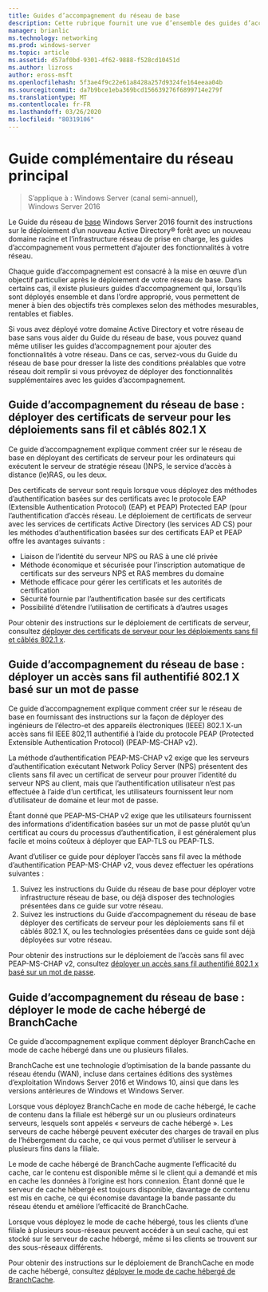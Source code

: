 ```yaml
---
title: Guides d’accompagnement du réseau de base
description: Cette rubrique fournit une vue d’ensemble des guides d’accompagnement du Guide du réseau de base Windows Server 2016.
manager: brianlic
ms.technology: networking
ms.prod: windows-server
ms.topic: article
ms.assetid: d57af0bd-9301-4f62-9888-f528cd10451d
ms.author: lizross
author: eross-msft
ms.openlocfilehash: 5f3ae4f9c22e61a8428a257d9324fe164eeaa04b
ms.sourcegitcommit: da7b9bce1eba369bcd156639276f6899714e279f
ms.translationtype: MT
ms.contentlocale: fr-FR
ms.lasthandoff: 03/26/2020
ms.locfileid: "80319106"
---
```

# <a name="core-network-companion-guidance"></a>Guide complémentaire du réseau principal

>S’applique à : Windows Server (canal semi-annuel), Windows Server 2016

Le Guide du réseau de [base](https://technet.microsoft.com/windows-server-docs/networking/core-network-guide/core-network-guide) Windows Server 2016 fournit des instructions sur le déploiement d’un nouveau Active Directory&reg; forêt avec un nouveau domaine racine et l’infrastructure réseau de prise en charge, les guides d’accompagnement vous permettent d’ajouter des fonctionnalités à votre réseau.

Chaque guide d’accompagnement est consacré à la mise en œuvre d’un objectif particulier après le déploiement de votre réseau de base. Dans certains cas, il existe plusieurs guides d’accompagnement qui, lorsqu’ils sont déployés ensemble et dans l’ordre approprié, vous permettent de mener à bien des objectifs très complexes selon des méthodes mesurables, rentables et fiables.

Si vous avez déployé votre domaine Active Directory et votre réseau de base sans vous aider du Guide du réseau de base, vous pouvez quand même utiliser les guides d’accompagnement pour ajouter des fonctionnalités à votre réseau. Dans ce cas, servez-vous du Guide du réseau de base pour dresser la liste des conditions préalables que votre réseau doit remplir si vous prévoyez de déployer des fonctionnalités supplémentaires avec les guides d’accompagnement.

## <a name="core-network-companion-guide-deploy-server-certificates-for-8021x-wired-and-wireless-deployments"></a>Guide d’accompagnement du réseau de base : déployer des certificats de serveur pour les déploiements sans fil et câblés 802.1 X 

Ce guide d’accompagnement explique comment créer sur le réseau de base en déployant des certificats de serveur pour les ordinateurs qui exécutent le serveur de stratégie réseau \(\)NPS, le service d’accès à distance \(le\)RAS, ou les deux.

Des certificats de serveur sont requis lorsque vous déployez des méthodes d’authentification basées sur des certificats avec le protocole EAP (Extensible Authentication Protocol) \(EAP\) et PEAP\) Protected EAP \(pour l’authentification d’accès réseau. Le déploiement de certificats de serveur avec les services de certificats Active Directory \(les services AD CS\) pour les méthodes d’authentification basées sur des certificats EAP et PEAP offre les avantages suivants :

- Liaison de l’identité du serveur NPS ou RAS à une clé privée
- Méthode économique et sécurisée pour l’inscription automatique de certificats sur des serveurs NPS et RAS membres du domaine
- Méthode efficace pour gérer les certificats et les autorités de certification
- Sécurité fournie par l’authentification basée sur des certificats
- Possibilité d’étendre l’utilisation de certificats à d’autres usages
  
Pour obtenir des instructions sur le déploiement de certificats de serveur, consultez [déployer des certificats de serveur pour les déploiements sans fil et câblés 802.1 x](server-certs/Deploy-Server-Certificates-for-802.1X-Wired-and-Wireless-Deployments.md).  
## <a name="core-network-companion-guide-deploy-password-based-8021x-authenticated-wireless-access"></a>Guide d’accompagnement du réseau de base : déployer un accès sans fil authentifié 802.1 X basé sur un mot de passe

Ce guide d’accompagnement explique comment créer sur le réseau de base en fournissant des instructions sur la façon de déployer des ingénieurs de l’électro-et des appareils électroniques \(IEEE\) 802.1 X\-un accès sans fil IEEE 802,11 authentifié à l’aide du protocole PEAP (Protected Extensible Authentication Protocol) \(PEAP\-MS\-CHAP v2\).

La méthode d’authentification PEAP\-MS\-CHAP v2 exige que les serveurs d’authentification exécutant Network Policy Server \(NPS\) présentent des clients sans fil avec un certificat de serveur pour prouver l’identité du serveur NPS au client, mais que l’authentification utilisateur n’est pas effectuée à l’aide d’un certificat, les utilisateurs fournissent leur nom d’utilisateur de domaine et leur mot de passe.

Étant donné que PEAP\-MS\-CHAP v2 exige que les utilisateurs fournissent des informations d’identification basées sur un mot de passe plutôt qu’un certificat au cours du processus d’authentification, il est généralement plus facile et moins coûteux à déployer que EAP\-TLS ou PEAP\-TLS.

Avant d’utiliser ce guide pour déployer l’accès sans fil avec la méthode d’authentification PEAP\-MS\-CHAP v2, vous devez effectuer les opérations suivantes :

1. Suivez les instructions du Guide du réseau de base pour déployer votre infrastructure réseau de base, ou déjà disposer des technologies présentées dans ce guide sur votre réseau.
2. Suivez les instructions du Guide d’accompagnement du réseau de base déployer des certificats de serveur pour les déploiements sans fil et câblés 802.1 X, ou les technologies présentées dans ce guide sont déjà déployées sur votre réseau.

Pour obtenir des instructions sur le déploiement de l’accès sans fil avec PEAP\-MS\-CHAP v2, consultez [déployer un accès sans fil authentifié 802.1 x basé sur un mot de passe](wireless/a-deploy-8021X-wireless-access.md).

## <a name="core-network-companion-guide-deploy-branchcache-hosted-cache-mode"></a>Guide d’accompagnement du réseau de base : déployer le mode de cache hébergé de BranchCache

Ce guide d’accompagnement explique comment déployer BranchCache en mode de cache hébergé dans une ou plusieurs filiales.

BranchCache est une technologie d’optimisation de la bande passante du réseau étendu (WAN), incluse dans certaines éditions des systèmes d’exploitation Windows Server 2016 et Windows 10, ainsi que dans les versions antérieures de Windows et Windows Server.

Lorsque vous déployez BranchCache en mode de cache hébergé, le cache de contenu dans la filiale est hébergé sur un ou plusieurs ordinateurs serveurs, lesquels sont appelés « serveurs de cache hébergé ». Les serveurs de cache hébergé peuvent exécuter des charges de travail en plus de l’hébergement du cache, ce qui vous permet d’utiliser le serveur à plusieurs fins dans la filiale.

Le mode de cache hébergé de BranchCache augmente l’efficacité du cache, car le contenu est disponible même si le client qui a demandé et mis en cache les données à l’origine est hors connexion. Étant donné que le serveur de cache hébergé est toujours disponible, davantage de contenu est mis en cache, ce qui économise davantage la bande passante du réseau étendu et améliore l’efficacité de BranchCache.

Lorsque vous déployez le mode de cache hébergé, tous les clients d’une filiale à plusieurs sous-réseaux peuvent accéder à un seul cache, qui est stocké sur le serveur de cache hébergé, même si les clients se trouvent sur des sous-réseaux différents.

Pour obtenir des instructions sur le déploiement de BranchCache en mode de cache hébergé, consultez [déployer le mode de cache hébergé de BranchCache](bc-hcm/1-Deploy-Bc-Hcm.md).
